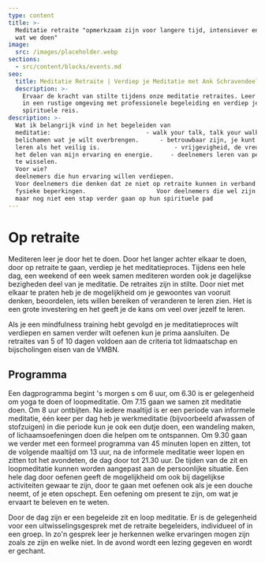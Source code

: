 ```yaml
---
type: content
title: >-
  Meditatie retraite "opmerkzaam zijn voor langere tijd, intensiever en in alles
  wat we doen"
image:
  src: /images/placeholder.webp
sections:
  - src/content/blocks/events.md
seo:
  title: Meditatie Retraite | Verdiep je Meditatie met Ank Schravendeel
  description: >-
    Ervaar de kracht van stilte tijdens onze meditatie retraites. Leer mediteren
    in een rustige omgeving met professionele begeleiding en verdiep je
    spirituele reis.
description: >-
  Wat ik belangrijk vind in het begeleiden van
  meditatie:                           - walk your talk, talk your walk" het
  belichamen wat je wilt overbrengen.      - betrouwbaar zijn, je kunt iets
  leren als het veilig is.                     - vrijgevigheid, de vreugde van
  het delen van mijn ervaring en energie.     - deelnemers leren van perspectief
  te wisselen.                                                                 
  Voor wie?                                                                Voor
  deelnemers die hun ervaring willen verdiepen.                                 
  Voor deelnemers die denken dat ze niet op retraite kunnen in verband met
  fysieke beperkingen.                    Voor deelnemers die wel zijn begonnen,
  maar nog niet een stap verder gaan op hun spirituele pad
---
```

# Op retraite

Mediteren leer je door het te doen. Door het langer achter elkaar te doen, door op retraite te gaan, verdiep je het meditatieproces. Tijdens een hele dag, een weekend of een week samen mediteren worden ook je dagelijkse bezigheden deel van je meditatie. De retraites zijn in stilte. Door niet met elkaar te praten heb je de mogelijkheid om je gewoontes van vooruit denken, beoordelen, iets willen bereiken of veranderen te leren zien. Het is een grote investering en het geeft je de kans om veel over jezelf te leren.

Als je een mindfulness training hebt gevolgd en je meditatieproces wilt verdiepen en samen verder wilt oefenen kun je prima aansluiten. De retraites van 5 of 10 dagen voldoen aan de criteria tot lidmaatschap en bijscholingen eisen van de VMBN.

## Programma

Een dagprogramma begint 's morgen s om 6 uur, om 6.30 is er gelegenheid om yoga te doen of loopmeditatie. Om 7.15 gaan we samen zit meditatie doen. Om 8 uur ontbijten. Na iedere maaltijd is er een periode van informele meditatie, één keer per dag heb je werkmeditatie (bijvoorbeeld afwassen of stofzuigen) in die periode kun je ook een dutje doen, een wandeling maken, of lichaamsoefeningen doen die helpen om te ontspannen. Om 9.30 gaan we verder met een formeel programma van 45 minuten lopen en zitten, tot de volgende maaltijd om 13 uur, na de informele meditatie weer lopen en zitten tot het avondeten, de dag door tot 21.30 uur. De tijden van de zit en loopmeditatie kunnen worden aangepast aan de persoonlijke situatie. Een hele dag door oefenen geeft de mogelijkheid om ook bij dagelijkse activiteiten gewaar te zijn, door te gaan met oefenen ook als je een douche neemt, of je eten opschept. Een oefening om present te zijn, om wat je ervaart te beleven en te weten.

Door de dag zijn er een begeleide zit en loop meditatie. Er is de gelegenheid voor een uitwisselingsgesprek met de retraite begeleiders, individueel of in een groep. In zo'n gesprek leer je herkennen welke ervaringen mogen zijn zoals ze zijn en welke niet. In de avond wordt een lezing gegeven en wordt er gechant.

